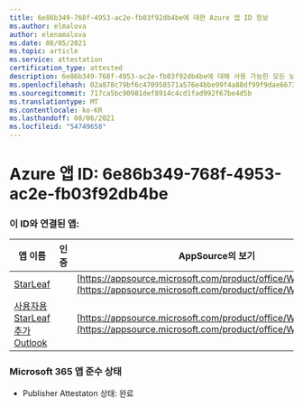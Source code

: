 ```yaml
---
title: 6e86b349-768f-4953-ac2e-fb03f92db4be에 대한 Azure 앱 ID 정보
ms.author: elmalova
author: elenamalova
ms.date: 08/05/2021
ms.topic: article
ms.service: attestation
certification_type: attested
description: 6e86b349-768f-4953-ac2e-fb03f92db4be에 대해 사용 가능한 모든 보안 및 규정 준수 정보입니다.
ms.openlocfilehash: 02a878c79bf6c470958571a576e4bbe99f4a88df99f9dae6673b94e4394b511f
ms.sourcegitcommit: 717ca5bc90981def8914c4cd1fad992f67be4d5b
ms.translationtype: MT
ms.contentlocale: ko-KR
ms.lasthandoff: 08/06/2021
ms.locfileid: "54749658"
---
```

# <a name="azure-app-id-6e86b349-768f-4953-ac2e-fb03f92db4be"></a>Azure 앱 ID: 6e86b349-768f-4953-ac2e-fb03f92db4be


### <a name="apps-associated-with-this-id"></a>이 ID와 연결된 앱:
| **앱 이름** | **인증** | **AppSource의 보기** |
|--------------|---------------|-----------------------|
| [StarLeaf](https://docs.microsoft.com/microsoft-365-app-certification/forward/WA200000185) |  | [https://appsource.microsoft.com/product/office/WA200000185](https://appsource.microsoft.com/product/office/WA200000185) |
| [사용자용 StarLeaf 추가 Outlook](https://docs.microsoft.com/microsoft-365-app-certification/forward/WA104381343) |  | [https://appsource.microsoft.com/product/office/WA104381343](https://appsource.microsoft.com/product/office/WA104381343) |

### <a name="microsoft-365-app-compliance-status"></a>Microsoft 365 앱 준수 상태
- Publisher Attestaton 상태: 완료
